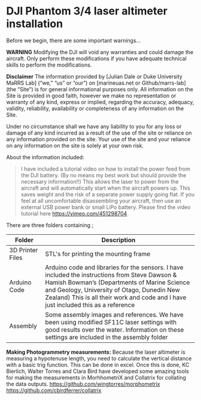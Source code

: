 

# DJI Phantom 3/4 laser altimeter installation

Before we begin, there are some important warnings…

**WARNING** 
Modifying the DJI will void any warranties and could damage the aircraft. Only perform these modifications if you have adequate technical skills to 
perform the modifications.

**Disclaimer** 
The information provided by [Julian Dale or Duke University MaRRS Lab] (“we,” “us” or “our”) on [marineuas.net or Github/marrs-lab] (the “Site”) is for general informational purposes only. All information on the Site is provided in good faith, however we make no representation or warranty of any kind, express or implied, regarding the accuracy, adequacy, validity, reliability, availability or completeness of any information on the Site.

Under no circumstance shall we have any liability to you for any loss or damage of any kind incurred as a result of the use of the site or reliance on any information provided on the site. Your use of the site and your reliance on any information on the site is solely at your own risk. 


About the information included:

>I have included a tutorial video on how to install the power feed from the DJI battery. (By no means my best work but should provide the necessary information!!)
This allows the laser to power from the aircraft and will automatically start when the aircraft powers up. This saves weight and the risk of a separate power supply going flat. If you feel at all uncomfortable disassembling your aircraft, then use an external USB power bank or small LiPo battery. Please find the video tutorial here https://vimeo.com/451298704 

There are three folders containing ;

| Folder | Description |
| ------ | ------ |
| 3D Printer Files | STL's for printing the mounting frame |
| Arduino Code | Arduino code and libraries for the sensors. I have included the instructions from Steve Dawson & Hamish Bowman’s (Departments of Marine Science and Geology, University of Otago, Dunedin New Zealand) This is all their work and code and I have just included this as a reference |
| Assembly | Some assembly images and references. We have been using modified SF11C laser settings with good results over the water. Information on these settings are included in the assembly folder |


**Making Photogrammetry measurements:**
Because the laser altimeter is measuring a hypotenuse length, you need to calculate the vertical distance with a basic trig function. This can be done in excel.
Once this is done, KC Bierlich, Walter Torres and Clara Bird have developed some amazing tools for making the measurements in MorhhometriX and Collatrix for collating the data outputs. 
https://github.com/wingtorres/morphometrix
https://github.com/cbirdferrer/collatrix






